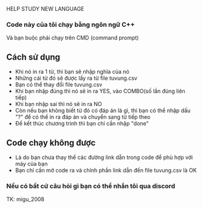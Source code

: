 HELP STUDY NEW LANGUAGE
### Code này của tôi chạy bằng ngôn ngữ C++
Và bạn buộc phải chạy trên CMD (command prompt)
## Cách sử dụng
* Khi nó in ra 1 từ, thì bạn sẽ nhập nghĩa của nó
* Những cái từ đó sẽ được lấy ra từ file tuvung.csv
* Bạn có thể thay đổi file tuvung.csv
* Khi bạn nhập đúng thì nó sẽ in ra YES, vào COMBO(số lần đúng liên tiếp)
* Khi bạn nhập sai thì nó sẽ in ra NO
* Còn nếu bạn không biết từ đó có đáp án là gì, thì bạn có thể nhập dấu "?" để có thể in ra đáp án và chuyển sang từ tiếp theo
* Để kết thúc chương trình thì bạn chỉ cần nhập "done"
## Code chạy không được
* Là do bạn chưa thay thể các đường link dẫn trong code để phù hợp với máy của bạn
* Bạn chỉ cần mở code ra và chỉnh phần link dẫn đến file tuvung.csv là OK
### Nếu có bất cứ câu hỏi gì bạn có thể nhắn tôi qua discord
TK: migu_2008

